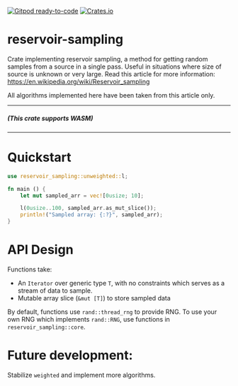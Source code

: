 [![Gitpod ready-to-code](https://img.shields.io/badge/Gitpod-ready--to--code-blue?style=flat-square)](https://gitpod.io/#https://github.com/DesmondWillowbrook/rs-reservoir-sampling)
[![Crates.io](https://img.shields.io/crates/v/reservoir-sampling?style=flat-square)](https://crates.io/crates/reservoir-sampling)

# reservoir-sampling
Crate implementing reservoir sampling, a method for getting random samples
from a source in a single pass. Useful in situations where size of source is
unknown or very large.
Read this article for more information: https://en.wikipedia.org/wiki/Reservoir_sampling

All algorithms implemented here have been taken from this article only.

---
##### (This crate supports WASM)
---
# Quickstart
```rust
use reservoir_sampling::unweighted::l;

fn main () {
    let mut sampled_arr = vec![0usize; 10];

    l(0usize..100, sampled_arr.as_mut_slice());
    println!("Sampled array: {:?}", sampled_arr);
}
```

# API Design
Functions take:
- An `Iterator` over generic type `T`, with no constraints which serves as a stream of data to sample.
- Mutable array slice (`&mut [T]`) to store sampled data

By default, functions use `rand::thread_rng` to provide RNG.
To use your own RNG which implements `rand::RNG`, use functions in `reservoir_sampling::core`.

# Future development:
Stabilize `weighted` and implement more algorithms.
